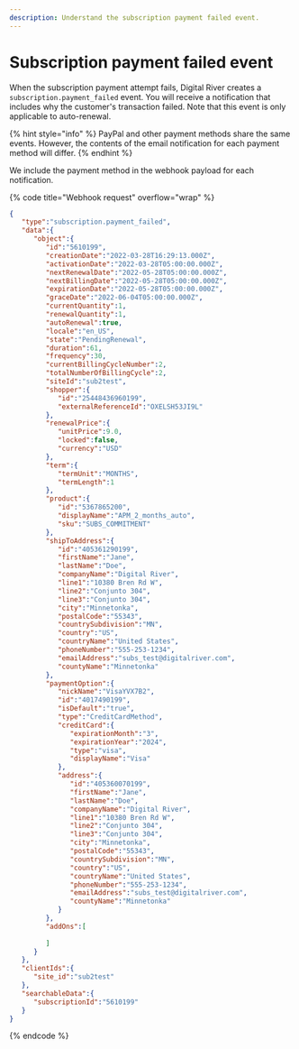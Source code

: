 ```yaml
---
description: Understand the subscription payment failed event.
---
```


# Subscription payment failed event

When the subscription payment attempt fails, Digital River creates a `subscription.payment_failed` event. You will receive a notification that includes why the customer's transaction failed. Note that this event is only applicable to auto-renewal.

{% hint style="info" %}
PayPal and other payment methods share the same events. However, the contents of the email notification for each payment method will differ.
{% endhint %}

We include the payment method in the webhook payload for each notification.

{% code title="Webhook request" overflow="wrap" %}
```json
{
   "type":"subscription.payment_failed",
   "data":{
      "object":{
         "id":"5610199",
         "creationDate":"2022-03-28T16:29:13.000Z",
         "activationDate":"2022-03-28T05:00:00.000Z",
         "nextRenewalDate":"2022-05-28T05:00:00.000Z",
         "nextBillingDate":"2022-05-28T05:00:00.000Z",
         "expirationDate":"2022-05-28T05:00:00.000Z",
         "graceDate":"2022-06-04T05:00:00.000Z",
         "currentQuantity":1,
         "renewalQuantity":1,
         "autoRenewal":true,
         "locale":"en_US",
         "state":"PendingRenewal",
         "duration":61,
         "frequency":30,
         "currentBillingCycleNumber":2,
         "totalNumberOfBillingCycle":2,
         "siteId":"sub2test",
         "shopper":{
            "id":"25448436960199",
            "externalReferenceId":"OXELSH53JI9L"
         },
         "renewalPrice":{
            "unitPrice":9.0,
            "locked":false,
            "currency":"USD"
         },
         "term":{
            "termUnit":"MONTHS",
            "termLength":1
         },
         "product":{
            "id":"5367865200",
            "displayName":"APM_2_months_auto",
            "sku":"SUBS_COMMITMENT"
         },
         "shipToAddress":{
            "id":"405361290199",
            "firstName":"Jane",
            "lastName":"Doe",
            "companyName":"Digital River",
            "line1":"10380 Bren Rd W",
            "line2":"Conjunto 304",
            "line3":"Conjunto 304",
            "city":"Minnetonka",
            "postalCode":"55343",
            "countrySubdivision":"MN",
            "country":"US",
            "countryName":"United States",
            "phoneNumber":"555-253-1234",
            "emailAddress":"subs_test@digitalriver.com",
            "countyName":"Minnetonka"
         },
         "paymentOption":{
            "nickName":"VisaYVX7B2",
            "id":"4017490199",
            "isDefault":"true",
            "type":"CreditCardMethod",
            "creditCard":{
               "expirationMonth":"3",
               "expirationYear":"2024",
               "type":"visa",
               "displayName":"Visa"
            },
            "address":{
               "id":"405360070199",
               "firstName":"Jane",
               "lastName":"Doe",
               "companyName":"Digital River",
               "line1":"10380 Bren Rd W",
               "line2":"Conjunto 304",
               "line3":"Conjunto 304",
               "city":"Minnetonka",
               "postalCode":"55343",
               "countrySubdivision":"MN",
               "country":"US",
               "countryName":"United States",
               "phoneNumber":"555-253-1234",
               "emailAddress":"subs_test@digitalriver.com",
               "countyName":"Minnetonka"
            }
         },
         "addOns":[
             
         ]
      }
   },
   "clientIds":{
      "site_id":"sub2test"
   },
   "searchableData":{
      "subscriptionId":"5610199"
   }
}
```
{% endcode %}

